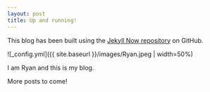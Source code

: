 ```yaml
---
layout: post
title: Up and running!
---
```


This blog has been built using the [Jekyll Now repository](https://github.com/barryclark/jekyll-now) on GitHub.

![_config.yml]({{ site.baseurl }}/images/Ryan.jpeg | width=50%)

I am Ryan and this is my blog. 

More posts to come!
